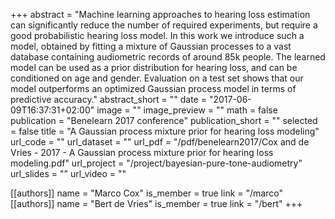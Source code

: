 +++
abstract = "Machine learning approaches to hearing loss estimation can significantly reduce the number of required experiments, but require a good probabilistic hearing loss model. In this work we introduce such a model, obtained by fitting a mixture of Gaussian processes to a vast database containing audiometric records of around 85k people. The learned model can be used as a prior distribution for hearing loss, and can be conditioned on age and gender. Evaluation on a test set shows that our model outperforms an optimized Gaussian process model in terms of predictive accuracy."
abstract_short = ""
date = "2017-06-09T16:37:31+02:00"
image = ""
image_preview = ""
math = false
publication = "Benelearn 2017 conference"
publication_short = ""
selected = false
title = "A Gaussian process mixture prior for hearing loss modeling"
url_code = ""
url_dataset = ""
url_pdf = "/pdf/benelearn2017/Cox and de Vries - 2017 - A Gaussian process mixture prior for hearing loss modeling.pdf"
url_project = "/project/bayesian-pure-tone-audiometry"
url_slides = ""
url_video = ""

[[authors]]
    name = "Marco Cox"
    is_member = true
    link = "/marco"
[[authors]]
    name = "Bert de Vries"
    is_member = true
    link = "/bert"
+++
